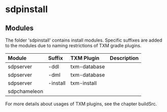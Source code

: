# sdpinstall

## Modules
 
The folder 'sdpinstall' contains install modules. Specific suffixes are
added to the modules due to naming restrictions of TXM gradle plugins.

| Module       | Suffix   | TXM Plugin   | Description |
|:-------------|:---------|:-------------|:------------|
| sdpserver    | -ddl     | txm-database |             |
| sdpserver    | -dml     | txm-database |             |
| sdpserver    | -install | txm-install  |             |
| sdpchameleon |          |              |             |

For more details about usages of TXM plugins, see the chapter buildSrc.